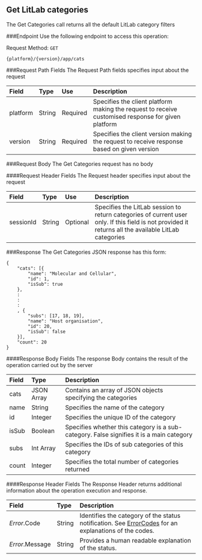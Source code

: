 Get LitLab categories
------------------------
The Get Categories call returns all the default LitLab category filters

###Endpoint
Use the following endpoint to access this operation:

Request Method: `GET`

	{platform}/{version}/app/cats

###Request Path Fields
The Request Path fields specifies input about the request

| Field          | Type        | Use          | Description                                                                                        |
|:---------------|:------------|:-------------|:---------------------------------------------------------------------------------------------------|
| platform       | String      | Required     | Specifies the client platform making the request to receive customised response for given platform |
| version        | String      | Required     | Specifies the client version making the request to receive response based on given version         |

###Request Body
The Get Categories request has no body

####Request Header Fields
The Request header specifies input about the request

| Field          | Type        | Use          | Description                                                                              |
|:---------------|:------------|:-------------|:-----------------------------------------------------------------------------------------|
| sessionId      | String      | Optional     | Specifies the LitLab session to return categories of current user only. If this field is not provided it returns all the available LitLab categories | 


###Response
The Get Categories JSON response has this form:

    {
    	"cats": [{
    		"name": "Molecular and Cellular",
    		"id": 1,
    		"isSub": true
    	}, 
    	:
    	:
    	:
    	, {
    		"subs": [17, 18, 19],
    		"name": "Host organisation",
    		"id": 20,
    		"isSub": false
    	}],
    	"count": 20
    }

####Response Body Fields
The response Body contains the result of the operation carried out by the server

| Field          | Type        | Description                                                                               |
|:---------------|:------------|:------------------------------------------------------------------------------------------|
| cats           | JSON Array  | Contains an array of JSON objects specifying the categories                               |
| name           | String      | Specifies the name of the category                                                        | 
| id             | Integer     | Specifies the unique ID of the category                                                   | 
| isSub          | Boolean     | Specifies whether this category is a sub-category. False signifies it is a main category  | 
| subs           | Int Array   | Specifies the IDs of sub categories of this category                                      | 
| count          | Integer     | Specifies the total number of categories returned                                         | 

####Response Header Fields
The Response Header returns additional information about the operation execution and response.

| Field            | Type        | Description                                                                                                      |
|:-----------------|:------------|:-----------------------------------------------------------------------------------------------------------------|
| _Error_.Code    | String      | Identifies the category of the status notification. See [ErrorCodes][] for an explanations of the codes.        |
| _Error_.Message | String      | Provides a human readable explanation of the status.                                                             |

[ErrorCodes]: ../../appendix/ErrorCodes.md
